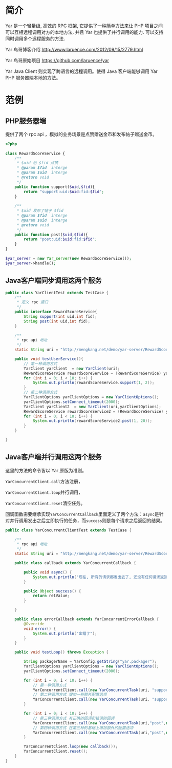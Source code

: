 # 简介
Yar 是一个轻量级, 高效的 RPC 框架, 它提供了一种简单方法来让 PHP 项目之间可以互相远程调用对方的本地方法. 并且 Yar 也提供了并行调用的能力. 可以支持同时调用多个远程服务的方法.

Yar 鸟哥博客介绍 http://www.laruence.com/2012/09/15/2779.html

Yar 鸟哥原始项目 https://github.com/laruence/yar

Yar Java Client 则实现了跨语言的远程调用。使得 Java 客户端能够调用 Yar PHP 服务器端本地的方法。

# 范例

PHP服务器端
---
提供了两个 rpc api ，模拟的业务场景是点赞赠送金币和发布帖子赠送金币。

```php
<?php
 
class RewardScoreService {
    /**
     * $uid 给 $fid 点赞
     * @param $fid  interge
     * @param $uid  interge
     * @return void
     */
    public function support($uid,$fid){
        return "support:uid:$uid:fid:$fid";
    }
 
    /**
     * $uid 发布了帖子 $fid 
     * @param $fid  interge
     * @param $uid  interge
     * @return void
     */
    public function post($uid,$fid){
        return "post:uid:$uid:fid:$fid";
    }
}
 
$yar_server = new Yar_server(new RewardScoreService());
$yar_server->handle();
```
Java客户端同步调用这两个服务
---
```java
public class YarClientTest extends TestCase {
    /**
     * 定义 rpc 接口
     */
    public interface RewardScoreService{
        String support(int uid,int fid);
        String post(int uid,int fid);
    }

    /**
     * rpc api 地址
     */
    static String uri = "http://mengkang.net/demo/yar-server/RewardScoreService.php";

    public void testUserService(){
        // 第一种调用方式
        YarClient yarClient  = new YarClient(uri);
        RewardScoreService rewardScoreService = (RewardScoreService) yarClient.useService(RewardScoreService.class);
        for (int i = 0; i < 10; i++) {
            System.out.println(rewardScoreService.support(1, 2));
        }
        // 第二种调用方式
        YarClientOptions yarClientOptions = new YarClientOptions();
        yarClientOptions.setConnect_timeout(2000);
        YarClient yarClient2  = new YarClient(uri,yarClientOptions);
        RewardScoreService rewardScoreService2 = (RewardScoreService) yarClient2.useService(RewardScoreService.class);
        for (int i = 0; i < 10; i++) {
            System.out.println(rewardScoreService2.post(1, 20));
        }
    }

}
```
Java客户端并行调用这两个服务
---

这里的方法的命令皆以 Yar 原版为准则。

`YarConcurrentClient.call`方法注册，

`YarConcurrentClient.loop`并行调用，

`YarConcurrentClient.reset`清空任务。

回调函数需要继承实现`YarConcurrentCallback`里面定义了两个方法：`async`是针对并行调用发出之后立即执行的任务，而`success`则是每个请求之后返回的结果。
```java
public class YarConcurrentClientTest extends TestCase {

    /**
     * rpc api 地址
     */
    static String uri = "http://mengkang.net/demo/yar-server/RewardScoreService.php";

    public class callback extends YarConcurrentCallback {

        public void async() {
            System.out.println("现在, 所有的请求都发出去了, 还没有任何请求返回");
        }

        public Object success() {
            return retValue;
        }

    }

    public class errorCallback extends YarConcurrentErrorCallback {
        @Override
        void error() {
            System.out.println("出错了");
        }
    }

    public void testLoop() throws Exception {

        String packagerName = YarConfig.getString("yar.packager");
        YarClientOptions yarClientOptions = new YarClientOptions();
        yarClientOptions.setConnect_timeout(2000);

        for (int i = 0; i < 10; i++) {
            // 第一种调用方式
            YarConcurrentClient.call(new YarConcurrentTask(uri, "support", new Object[]{1, 2}, packagerName, new callback()));
            // 第二种调用方式 增加一些额外配置选项
            YarConcurrentClient.call(new YarConcurrentTask(uri, "support", new Object[]{1, 2}, packagerName, new callback(),yarClientOptions));
        }

        for (int i = 0; i < 10; i++) {
            // 第三种调用方式 有正确的回调和错误的回调
            YarConcurrentClient.call(new YarConcurrentTask(uri,"post",new Object[]{1,2},packagerName,new callback(),new errorCallback()));
            // 第四种调用方式 在第三种的基础上增加额外的配置选项
            YarConcurrentClient.call(new YarConcurrentTask(uri,"post",new Object[]{1,2},packagerName,new callback(),new errorCallback(),yarClientOptions));
        }

        YarConcurrentClient.loop(new callback());
        YarConcurrentClient.reset();
    }
}
```
